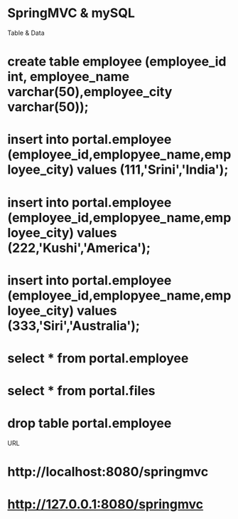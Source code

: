 # SpringMVC & mySQL  

Table & Data
# create table employee (employee_id int, employee_name varchar(50),employee_city varchar(50));
# insert into portal.employee (employee_id,emplopyee_name,employee_city) values (111,'Srini','India');
# insert into portal.employee (employee_id,emplopyee_name,employee_city) values (222,'Kushi','America');
# insert into portal.employee (employee_id,emplopyee_name,employee_city) values (333,'Siri','Australia');

# select * from portal.employee
# select * from portal.files
# drop table portal.employee 

URL
#  http://localhost:8080/springmvc
#  http://127.0.0.1:8080/springmvc

